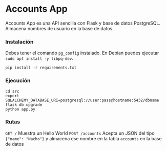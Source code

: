 # Accounts App

Accounts App es una API sencilla con Flask y base de datos PostgreSQL. Almacena nombres de usuario en la base de datos.

### Instalación

Debes tener el comando `pg_config` instalado. En Debian puedes ejecutar `sudo apt install -y libpq-dev`.

`pip install -r requirements.txt`


### Ejecución

```
cd src
export SQLALCHEMY_DATABASE_URI=postgresql://user:pass@hostname:5432/dbname
flask db upgrade
python app.py
```

### Rutas

`GET /` Muestra un Hello World
`POST /accounts` Acepta un JSON del tipo `{"name": "Nacho"}` y almacena ese nombre en la tabla `accounts` en la base de datos